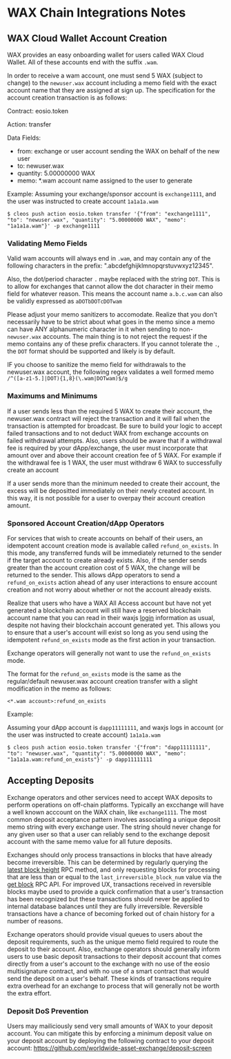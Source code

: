WAX Chain Integrations Notes
===========================

## WAX Cloud Wallet Account Creation

WAX provides an easy onboarding wallet for users called WAX Cloud Wallet. All of these accounts end with the suffix `.wam`.

In order to receive a wam account, one must send 5 WAX (subject to change) to the `newuser.wax` account including a memo field with the exact account name that they are assigned at sign up. The specification for the account creation transaction is as follows:

Contract: eosio.token

Action: transfer

Data Fields:
* from: exchange or user account sending the WAX on behalf of the new user
* to: newuser.wax
* quantity: 5.00000000 WAX
* memo: *.wam account name assigned to the user to generate

Example:
Assuming your exchange/sponsor account is `exchange1111`, and the user was instructed to create account `1a1a1a.wam`
```
$ cleos push action eosio.token transfer '{"from": "exchange1111", "to": "newuser.wax", "quantity": "5.00000000 WAX", "memo": "1a1a1a.wam"}' -p exchange1111
```

### Validating Memo Fields

Valid wam accounts will always end in `.wam`, and may contain any of the following characters in the prefix: ".abcdefghijklmnopqrstuvwxyz12345".

Also, the dot/period character `.` maybe replaced with the string `DOT`. This is to allow for exchanges that cannot allow the dot character in their memo field for whatever reason. This means the account name `a.b.c.wam` can also be validly expressed as `aDOTbDOTcDOTwam`

Please adjust your memo sanitizers to accomodate. Realize that you don't necessarily have to be strict about what goes in the memo since a memo can have ANY alphanumeric character in it when sending to non-`newuser.wax` accounts. The main thing is to not reject the request if the memo contains any of these prefix characters. If you cannot tolerate the `.`, the `DOT` format should be supported and likely is by default. 

IF you choose to sanitize the memo field for withdrawals to the newuser.wax account, the following regex validates a well formed memo `/^([a-z1-5.]|DOT){1,8}(\.wam|DOTwam)$/g`

### Maximums and Minimums

If a user sends less than the required 5 WAX to create their account, the newuser.wax contract will reject the transaction and it will fail when the transaction is attempted for broadcast. Be sure to build your logic to accept failed transactions and to not deduct WAX from exchange accounts on failed withdrawal attempts. Also, users should be aware that if a withdrawal fee is required by your dApp/exchange, the user must incorporate that amount over and above their account creation fee of 5 WAX. For example if the withdrawal fee is 1 WAX, the user must withdraw 6 WAX to successfully create an account

If a user sends more than the minimum needed to create their account, the excess will be depositted immediately on their newly created account. In this way, it is not possible for a user to overpay their account creation amount.

### Sponsored Account Creation/dApp Operators

For services that wish to create accounts on behalf of their users, an idempotent account creation mode is available called `refund_on_exists`. In this mode, any transferred funds will be immediately returned to the sender if the target account to create already exists. Also, if the sender sends greater than the account creation cost of 5 WAX, the change will be returned to the sender. This allows dApp operators to send a `refund_on_exists` action ahead of any user interactions to ensure account creation and not worry about whether or not the account already exists.

Realize that users who have a WAX All Access account but have not yet generated a blockchain account will still have a reserved blockchain account name that you can read in their waxjs [login](https://github.com/worldwide-asset-exchange/waxjs#2-login) information as usual, despite not having their blockchain account generated yet. This allows you to ensure that a user's account will exist so long as you send using the idempotent `refund_on_exists` mode as the first action in your transaction.

Exchange operators will generally not want to use the `refund_on_exists` mode.

The format for the `refund_on_exists` mode is the same as the regular/default newuser.wax account creation transfer with a slight modification in the memo as follows:

`<*.wam account>:refund_on_exists`

Example:

Assuming your dApp account is `dapp11111111`, and waxjs logs in account (or the user was instructed to create account) `1a1a1a.wam`
```
$ cleos push action eosio.token transfer '{"from": "dapp11111111", "to": "newuser.wax", "quantity": "5.00000000 WAX", "memo": "1a1a1a.wam:refund_on_exists"}' -p dapp11111111
```

## Accepting Deposits

Exchange operators and other services need to accept WAX deposits to perform operations on off-chain platforms. Typically an excchange will have a well known acccount on the WAX chain, like `exchange1111`. The most common deposit acceptance pattern involves associating a unique deposit memo string with every exchange user. The string should never change for any given user so that a user can reliably send to the exchange deposit account with the same memo value for all future deposits.

Exchanges should only process transactions in blocks that have already become irreversible. This can be determined by regularly querying the [latest block height](https://github.com/worldwide-asset-exchange/wax-node/blob/master/API.md#latest-block-height) RPC method, and only requesting blocks for processing that are less than or equal to the `last_irreversible_block_num` value via the [get block](https://github.com/worldwide-asset-exchange/wax-node/blob/master/API.md#get-a-block) RPC API. For improved UX, transactions received in reversible blocks maybe used to provide a quick confirmation that a user's transaction has been recognized but these transactions should never be applied to internal database balances until they are fully irreversible. Reversible transactions have a chance of becoming forked out of chain history for a number of reasons.

Exchange operators should provide visual queues to users about the deposit requirements, such as the unique memo field required to route the deposit to their account. Also, exchange operators should generally inform users to use basic deposit transactions to their deposit account that comes directly from a user's account to the exchange with no use of the eosio multisignature contract, and with no use of a smart contract that would send the deposit on a user's behalf. These kinds of transactions require extra overhead for an exchange to process that will generally not be worth the extra effort.

### Deposit DoS Prevention

Users may mailiciously send very small amounts of WAX to your deposit account. You can mitigate this by enforcing a minimum deposit value on your deposit account by deploying the following contract to your deposit account: https://github.com/worldwide-asset-exchange/deposit-screen

